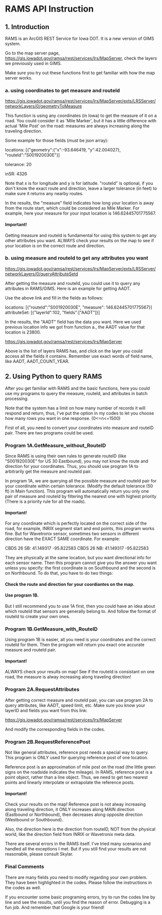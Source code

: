 # RAMS API Instruction

## 1. Introduction

RAMS is an ArcGIS REST Service for Iowa DOT. It is a new version of GIMS system.

Go to the map server page, https://gis.iowadot.gov/ramsa/rest/services/lrs/MapServer, check the layers we previously used in GIMS.

Make sure you try out these functions first to get familiar with how the map server works.

### a. using coordinates to get measure and routeId

https://gis.iowadot.gov/ramsa/rest/services/lrs/MapServer/exts/LRSServer/networkLayers/0/geometryToMeasure

This function is using any coordinates (in Iowa) to get the measure of it on a road. You could consider it as 'Mile Marker', but it has a little difference with actual 'Mile Post' on the road: measures are always increasing along the traveling direction.

Some example for those fields (must be json array):

locations: [{"geometry":{"x":-93.646419, "y":42.004027}, "routeId":"S001920030E"}]

tolerance: 20

inSR: 4326

Note that x is for longitude and y is for latitude. "routeId" is optional, if you don't know the exact route and direction, leave a larger tolerance (in feet) to make sure it returns any nearby routes.

In the results, the "measure" field indicates how long your location is away from the route start, which could be considered as Mile Marker. For example, here your measure for your input location is 146.62445701775567.

#### Important!

Getting measure and routeId is fundamental for using this system to get any other attributes you want. ALWAYS check your results on the map to see if your location is on the correct route and direction.

### b. using measure and routeId to get any attributes you want

https://gis.iowadot.gov/ramsa/rest/services/lrs/MapServer/exts/LRSServer/networkLayers/0/queryAttributeSetd

After getting the measure and routeId, you could use it to query any attributes in RAMS/GIMS. Here is an example for getting AADT.

Use the above link and fill in the fields as follows:

locations: [{"routeId":"S001920030E", "measure": 146.62445701775567}]
attributeSet: [{"layerId":102, "fields":["AADT"]}]

In the results, the "AADT" field has the data you want. Here we used previous location info we got from function a., the AADT value for that location is 23800.

https://gis.iowadot.gov/ramsa/rest/services/lrs/MapServer

Above is the list of layers RAMS has, and click on the layer you could access all the fields it contains. Remember use exact words of field name, like AADT, AADT_COUNT_YEAR.

## 2. Using Python to query RAMS

After you get familiar with RAMS and the basic functions, here you could use my programs to query the measure, routeId, and attributes in batch processing.

Note that the system has a limit on how many number of records it will respond and return, thus, I've put the option in my codes to let you choose how many rows you want in one response. (0<=n<=1500)

First of all, you need to convert your coordinates into measure and routeID pair. There are two programs could be used.

### Program 1A.GetMeasure_without_RouteID

Since RAMS is using their own rules to generate routeID (like "S001920030E" for US 30 Eastbound), you may not know the route and direction for your coordinates. Thus, you should use program 1A to arbitrarily get the measure and routeId pair. 

In program 1A, we are querying all the possible measure and routeId pair for your coordinate within certain tolerance. (Modify the default tolerance (50 ft) in Main function). This program will automatically return you only one pair of measure and routeId by filtering the nearest one with highest priority (There is a priority rule for all the roads).

#### Important!

For any coordinate which is perfectly located on the correct side of the road, for example, INRIX segment start and end points, this program works fine. But for Wavetronix sensor, sometimes two sensors in different direction have the EXACT SAME coordinate. For example:

CBDS 26 SB: 41.149317	-95.822583
CBDS 26 NB: 41.149317	-95.822583

They are physically at the same location, but you want directional info for each sensor name. Then this program cannot give you the answer you want unless you specify: the first coordinate is on Southbound and the second is on Northbound. To do that, you have to do two things:

#### Check the route and direction for your coordiantes on the map.
#### Use program 1B.

But I still recommend you to use 1A first, then you could have an idea about which routeId that sensors are generally belong to. And follow the format of routeId to create your own ones.

### Program 1B.GetMeasure_with_RouteID

Using program 1B is easier, all you need is your coordinates and the correct routeId for them. Then the program will return you exact one accurate measure and routeId pair.

#### Important!

ALWAYS check your results on map! See if the routeId is consistant on one road, the measure is alway increasing along traveling direction!

### Program 2A.RequestAttributes

After getting correct measure and routeId pair, you can use program 2A to query attributes, like AADT, speed limit, etc. Make sure you know your layerID and fields you want from this link:

https://gis.iowadot.gov/ramsa/rest/services/lrs/MapServer

And modify the corresponding fields in the codes.

### Program 2B.RequestReferencePost

Not like general attributes, reference post needs a special way to query. This program is ONLY used for querying reference post of one location.

Reference post is an approximation of mile post on the road (the little green signs on the roadside indicates the mileage). In RAMS, reference post is a point object, rather than a line object. Thus, we need to get two nearest points and linearly interpolate or extrapolate the reference posts.

#### Important!

Check your results on the map! Reference post is not alway increasing along traveling direction, it ONLY increases along MAIN direction (Eastbound or Northbound), then decreases along opposite direction (Westbound or Southbound). 

Also, the direction here is the direction from routeID, NOT from the physical world, like the direction field from INRIX or Wavetronix meta data.

There are several errors in the RAMS itself. I've tried many scenarios and handled all the exceptions I met. But if you still find your results are not reasonable, please consult Skylar.

### Final Comments

There are many fields you need to modify regarding your own problem. They have been highlighted in the codes. Please follow the instructions in the codes as well.

If you encounter some basic programing errors, try to run the codes line by line and see the results, until you find the reason of error. Debugging is a fun job. And remember that Google is your friend!








